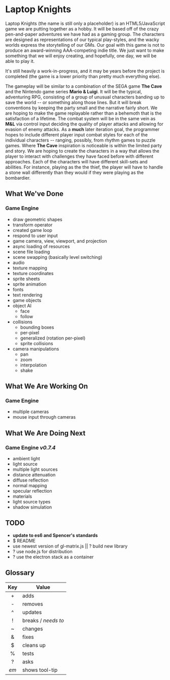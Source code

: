 # Laptop Knights
Laptop Knights (the name is still only a placeholder) is an HTML5/JavaScript
game we are putting together as a hobby. It will be based off of the crazy
pen-and-paper adventures we have had as a gaming group. The characters are
designed as representations of our typical play-styles, and the wacky worlds
express the storytelling of our GMs. Our goal with this game is not to produce
an award-winning AAA-competing indie title. We just want to make something that
we will enjoy creating, and hopefully, one day, we will be able to play it.

It's still heavily a work-in-progress, and it may be years before the project is
completed (the game is a lower priority than pretty much everything else).

The gameplay will be similar to a combination of the SEGA game __The Cave__ and
the Nintendo game series __Mario & Luigi__. It will be the typical, adventuring
RPG, consisting of a group of unusual characters banding up to save the world --
or something along those lines. But it will break conventions by keeping the
party small and the narrative fairly short. We are hoping to make the game
replayable rather than a behemoth that is the satisfaction of a lifetime. The
combat system will be in the same vein as __M&L__ via control input deciding the
quality of player attacks and allowing for evasion of enemy attacks. As a
__much__ later iteration goal, the programmer hopes to include different
player input combat styles for each of the individual characters -- ranging,
possibly, from rhythm games to puzzle games. Where __The Cave__ inspiration is
noticeable is within the limited party and story. We are hoping to create the
characters in a way that allows the player to interact with challenges they have
faced before with different approaches. Each of the characters will have
different skill-sets and abilities. For instance, playing as the the thief, the
player will have to handle a stone wall differently than they would if they were
playing as the bombardier.

## What We've Done
### Game Engine
* draw geometric shapes
* transform operator
* created game loop
* respond to user input
* game camera, view, viewport, and projection
* async loading of resources
* scene file loading
* scene swapping (basically level switching)
* audio
* texture mapping
* texture coordinates
* sprite sheets
* sprite animation
* fonts
* text rendering
* game objects
* object AI
  * face
  * follow
* collisions
  * bounding boxes
  * per-pixel
  * generalized (rotation per-pixel)
  * sprite collisions
* camera manipulations
  * pan
  * zoom
  * interpolation
  * shake

## What We Are Working On
### Game Engine
* multiple cameras
* mouse input through cameras

## What We Are Doing Next
### Game Engine _v0.7.4_
* ambient light
* light source
* multiple light sources
* distance attenuation
* diffuse reflection
* normal mapping
* specular reflection
* materials
* light source types
* shadow simulation

## TODO
* __update to es6 and Spencer's standards__
* $ README
* use newest version of gl-matrix.js || ? build new library
* ? use node.js for distribution
* ? use the electron stack as a container

## Glossary
| Key | Value     |
|:---:| --------- |
| \+  | adds      |
| \-  | removes   |
| ^   | updates   |
| !   | breaks / <em title="e.g. !$: needs to clean up">needs to</em> |
| ~   | changes   |
| &   | fixes     |
| $   | cleans up |
| %   | tests     |
| ?   | asks      |
| <em title="including this one">em</em>  | shows tool-tip |
